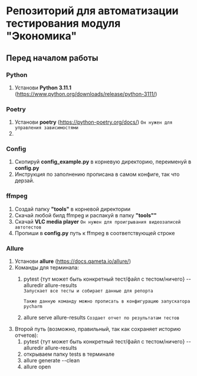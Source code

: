 # Репозиторий для автоматизации тестирования модуля "Экономика"

## Перед началом работы
### Python
1. Установи **Python 3.11.1** (https://www.python.org/downloads/release/python-3111/)


### Poetry
1. Установи **poetry** (https://python-poetry.org/docs/) `Он нужен для управления зависимостями`
2. 

### Config
1. Скопируй **config_example.py** в корневую директорию, переименуй в **config.py**
2. Инструкция по заполнению прописана в самом конфиге, так что дерзай.

### ffmpeg
1. Создай папку **"tools"** в корневой директории
2. Скачай любой билд ffmpeg и распакуй в папку **"tools""**
3. Скачай **VLC media player**                           `Он нужен для проигрывания видеозаписей автотестов`
4. Пропиши в **config.py** путь к ffmpeg в соответствующей строке

### Allure
1. Установи **allure** (https://docs.qameta.io/allure/)
2. Команды для терминала:
   1. pytest {тут может быть конкретный тест/файл с тестом/ничего} --alluredir allure-results              
   `Запускает все тесты и собирает данные для репорта`
   
      `Также данную команду можно прописать в конфигурацию запускатора pycharm`
   2. allure serve allure-results                    `Создает отчет по результатам тестов`
3. Второй путь (возможно, правильный, так как сохраняет историю отчетов):
      1. pytest {тут может быть конкретный тест/файл с тестом/ничего} --alluredir allure-results
      3. открываем папку tests в терминале
      4. allure generate --clean
      5. allure open